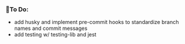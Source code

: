 ### 📝To Do:

- add husky and implement pre-commit hooks to standardize branch names and commit messages
- add testing w/ testing-lib and jest
